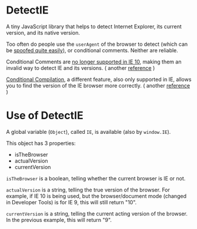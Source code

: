 DetectIE
========

A tiny JavaScript library that helps to detect Internet Explorer, its current version, and its native version.

Too often do people use the `userAgent` of the browser to detect (which can be [spoofed quite easily](http://www.howtogeek.com/113439/how-to-change-your-browsers-user-agent-without-installing-any-extensions/)), or conditional comments. Neither are reliable.

Conditional Comments are [no longer supported in IE 10](http://msdn.microsoft.com/en-us/library/ie/hh801214(v=vs.85).aspx), making them an invalid way to detect IE and its versions. ( another [reference](http://www.sitepoint.com/microsoft-drop-ie10-conditional-comments/) )

[Conditional Compilation](http://msdn.microsoft.com/en-us/library/7kx09ct1%28v=vs.80%29.aspx), a different feature, also only supported in IE, allows you to find the version of the IE browser more correctly. ( another [reference](http://www.javascriptkit.com/javatutors/conditionalcompile.shtml) )


Use of DetectIE
===============

A global variable (`Object`), called `IE`, is available (also by `window.IE`).

This object has 3 properties:

 - isTheBrowser
 - actualVersion
 - currentVersion

`isTheBrowser` is a boolean, telling whether the current browser is IE or not.

`actualVersion` is a string, telling the true version of the browser. For example, if IE 10 is being used, but the browser/document mode (changed in Developer Tools) is for IE 9, this will still return "10".

`currentVersion` is a string, telling the current acting version of the browser. In the previous example, this will return "9".
